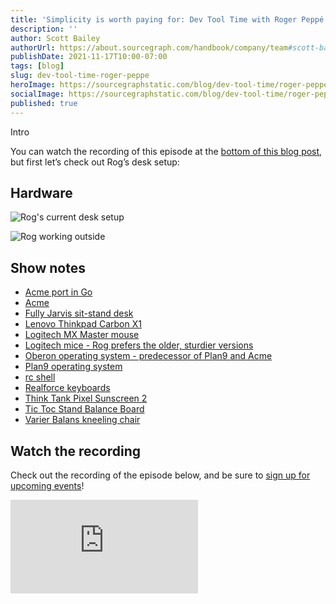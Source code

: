 ```yaml
---
title: 'Simplicity is worth paying for: Dev Tool Time with Roger Peppé'
description: ''
author: Scott Bailey
authorUrl: https://about.sourcegraph.com/handbook/company/team#scott-bailey-he-him
publishDate: 2021-11-17T10:00-07:00
tags: [blog]
slug: dev-tool-time-roger-peppe
heroImage: https://sourcegraphstatic.com/blog/dev-tool-time/roger-peppe/linkedin.png
socialImage: https://sourcegraphstatic.com/blog/dev-tool-time/roger-peppe/linkedin.png
published: true
---
```


Intro

You can watch the recording of this episode at the [bottom of this blog post](#Watch-the-recording), but first let’s check out Rog’s desk setup:

## Hardware

![Rog's current desk setup](https://sourcegraphstatic.com/blog/dev-tool-time/roger-peppe/hardware.jpg)

![Rog working outside](https://sourcegraphstatic.com/blog/dev-tool-time/roger-peppe/working-outside2.jpg)

## Show notes

- [Acme port in Go](https://github.com/9fans/go)
- [Acme](http://acme.cat-v.org/)
- [Fully Jarvis sit-stand desk](https://www.fully.com/standing-desks/jarvis-adjustable-height-desk-bamboo.html)
- [Lenovo Thinkpad Carbon X1](https://www.lenovo.com/us/en/p/laptops/thinkpad/thinkpadx1/x1-carbon-gen-7/22tp2txx17g)
- [Logitech MX Master mouse](https://www.logitech.com/en-us/products/mice/mx-master-3.html)
- [Logitech mice - Rog prefers the older, sturdier versions](https://www.logitech.com/en-us/products/mice.html)
- [Oberon operating system - predecessor of Plan9 and Acme](<https://en.wikipedia.org/wiki/Oberon_(operating_system)>)
- [Plan9 operating system](http://9p.io/plan9/)
- [rc shell](http://doc.cat-v.org/plan_9/4th_edition/papers/rc)
- [Realforce keyboards](https://www.realforce.co.jp/en/)
- [Think Tank Pixel Sunscreen 2](https://www.thinktankphoto.com/products/pixel-sunscreen-v2)
- [Tic Toc Stand Balance Board](https://www.fully.com/tic-toc-stand-balance-board.html)
- [Varier Balans kneeling chair](https://varierchairs.com/kneeling-chairs/variable-balans/)

## Watch the recording

Check out the recording of the episode below, and be sure to [sign up for upcoming events](https://info.sourcegraph.com/dev-tool-time)!

<div class="container my-4 video-embed embed-responsive embed-responsive-16by9">
    <iframe class="embed-responsive-item" src="https://www.youtube-nocookie.com/embed/GXxvxSlzJdI?autoplay=0&amp;cc_load_policy=0&amp;start=93&amp;end=0&amp;loop=0&amp;controls=1&amp;modestbranding=0&amp;rel=0" allowfullscreen="" allow="accelerometer; autoplay; encrypted-media; gyroscope; picture-in-picture" frameborder="0"></iframe>
</div>
